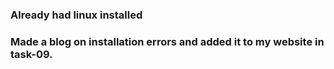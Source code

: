 ### Already had linux installed

### Made a blog on installation errors and added it to my website in task-09.
